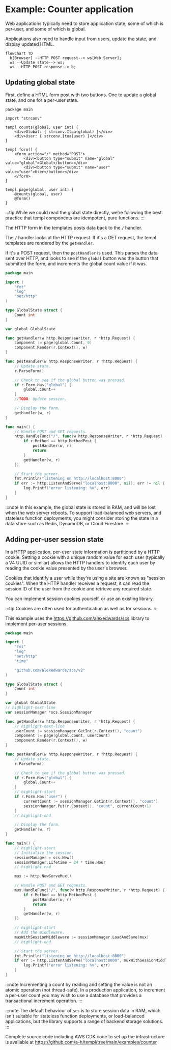 # Example: Counter application

Web applications typically need to store application state, some of which is per-user, and some of which is global.

Applications also need to handle input from users, update the state, and display updated HTML.

```mermaid
flowchart TD
  b[Browser] --HTTP POST request--> ws[Web Server];
  ws --Update state--> ws;
  ws --HTTP POST response--> b;
```

## Updating global state

First, define a HTML form post with two buttons. One to update a global state, and one for a per-user state.

```templ title="components.templ"
package main

import "strconv"

templ counts(global, user int) {
	<div>Global: { strconv.Itoa(global) }</div>
	<div>User: { strconv.Itoa(user) }</div>
}

templ form() {
	<form action="/" method="POST">
		<div><button type="submit" name="global" value="global">Global</button></div>
		<div><button type="submit" name="user" value="user">User</button></div>
	</form>
}

templ page(global, user int) {
	@counts(global, user)
	@form()
}
```

:::tip
While we could read the global state directly, we're following the best practice that templ components are idempotent, pure functions.
:::

The HTTP form in the templates posts data back to the `/` handler.

The `/` handler looks at the HTTP request. If it's a GET request, the templ templates are rendered by the `getHandler`.

If it's a POST request, then the `postHandler` is used. This parses the data sent over HTTP, and looks to see if the `global` button was the button that submitted the form, and increments the global count value if it was.

```go title="main.go"
package main

import (
	"fmt"
	"log"
	"net/http"
)

type GlobalState struct {
	Count int
}

var global GlobalState

func getHandler(w http.ResponseWriter, r *http.Request) {
	component := page(global.Count, 0)
	component.Render(r.Context(), w)
}

func postHandler(w http.ResponseWriter, r *http.Request) {
	// Update state.
	r.ParseForm()

	// Check to see if the global button was pressed.
	if r.Form.Has("global") {
		global.Count++
	}
	//TODO: Update session.

	// Display the form.
	getHandler(w, r)
}

func main() {
	// Handle POST and GET requests.
	http.HandleFunc("/", func(w http.ResponseWriter, r *http.Request) {
		if r.Method == http.MethodPost {
			postHandler(w, r)
			return
		}
		getHandler(w, r)
	})

	// Start the server.
	fmt.Println("listening on http://localhost:8000")
	if err := http.ListenAndServe("localhost:8000", nil); err != nil {
		log.Printf("error listening: %v", err)
	}
}
```

:::note
In this example, the global state is stored in RAM, and will be lost when the web server reboots. To support load-balanced web servers, and stateless function deployments, you might consider storing the state in a data store such as Redis, DynamoDB, or Cloud Firestore.
:::

## Adding per-user session state

In a HTTP application, per-user state information is partitioned by a HTTP cookie. Setting a cookie with a unique random value for each user (typically a V4 UUID or similar) allows the HTTP handlers to identify each user by reading the cookie value presented by the user's browser.

Cookies that identify a user while they're using a site are known as "session cookies". When the HTTP handler receives a request, it can read the session ID of the user from the cookie and retrieve any required state.

You can implement session cookies yourself, or use an existing library.

:::tip
Cookies are often used for authentication as well as for sessions.
:::

This example uses the https://github.com/alexedwards/scs library to implement per-user sessions.

```go title="main.go"
package main

import (
	"fmt"
	"log"
	"net/http"
	"time"

	"github.com/alexedwards/scs/v2"
)

type GlobalState struct {
	Count int
}

var global GlobalState
// highlight-next-line
var sessionManager *scs.SessionManager

func getHandler(w http.ResponseWriter, r *http.Request) {
	// highlight-next-line
	userCount := sessionManager.GetInt(r.Context(), "count")
	component := page(global.Count, userCount)
	component.Render(r.Context(), w)
}

func postHandler(w http.ResponseWriter, r *http.Request) {
	// Update state.
	r.ParseForm()

	// Check to see if the global button was pressed.
	if r.Form.Has("global") {
		global.Count++
	}
	// highlight-start
	if r.Form.Has("user") {
		currentCount := sessionManager.GetInt(r.Context(), "count")
		sessionManager.Put(r.Context(), "count", currentCount+1)
	}
	// highlight-end

	// Display the form.
	getHandler(w, r)
}

func main() {
	// highlight-start
	// Initialize the session.
	sessionManager = scs.New()
	sessionManager.Lifetime = 24 * time.Hour
	// highlight-end

	mux := http.NewServeMux()

	// Handle POST and GET requests.
	mux.HandleFunc("/", func(w http.ResponseWriter, r *http.Request) {
		if r.Method == http.MethodPost {
			postHandler(w, r)
			return
		}
		getHandler(w, r)
	})

	// highlight-start
	// Add the middleware.
	muxWithSessionMiddleware := sessionManager.LoadAndSave(mux)
	// highlight-end

	// Start the server.
	fmt.Println("listening on http://localhost:8000")
	if err := http.ListenAndServe("localhost:8000", muxWithSessionMiddleware); err != nil {
		log.Printf("error listening: %v", err)
	}
}
```

:::note
Incrementing a count by reading and setting the value is not an atomic operation (not thread-safe). In a production application, to increment a per-user count you may wish to use a database that provides a transactional increment operation.
:::

:::note
The default behaviour of `scs` is to store session data in RAM, which isn't suitable for stateless function deployments, or load-balanced applications, but the library supports a range of backend storage solutions.
:::

Complete source code including AWS CDK code to set up the infrastructure is available at https://github.com/a-h/templ/tree/main/examples/counter
